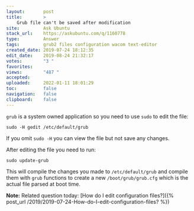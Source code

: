 ```yaml
---
layout:       post
title:        >
    Grub file can't be saved after modification
site:         Ask Ubuntu
stack_url:    https://askubuntu.com/q/1160778
type:         Answer
tags:         grub2 files configuration wacom text-editor
created_date: 2019-07-24 18:12:35
edit_date:    2019-08-24 21:32:17
votes:        "3 "
favorites:    
views:        "487 "
accepted:     
uploaded:     2022-01-11 18:01:29
toc:          false
navigation:   false
clipboard:    false
---
```


`grub` is a system owned application so you need to use `sudo` to edit the file:

``` 
sudo -H gedit /etc/default/grub

```

If you omit `sudo -H` you can view the file but not save any changes.

After editing the file you need to run:

``` 
sudo update-grub

```

This will compile the changes you made to `/etc/default/grub` and compile them with `grub` functions to create a new `/boot/grub/grub.cfg` which is the actual file parsed at boot time.

**Note:** Related question today: [How do I edit configuration files?]({% post_url /2019/2019-07-24-How-do-I-edit-configuration-files? %})
